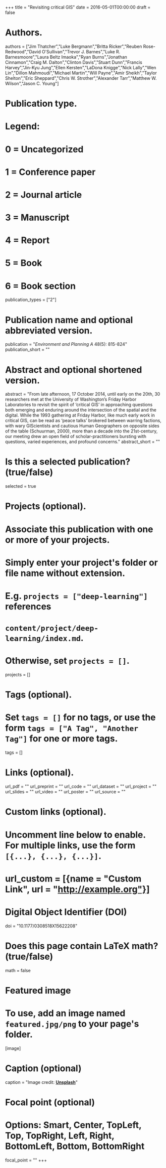+++
title = "Revisiting critical GIS"
date = 2016-05-01T00:00:00
draft = false

# Authors.
authors = ["Jim Thatcher","Luke Bergmann","Britta Ricker","Reuben Rose-Redwood","David O'Sullivan","Trevor J. Barnes","Luke R. Barnesmoore","Laura Beltz Imaoka","Ryan Burns","Jonathan Cinnamon","Craig M. Dalton","Clinton Davis","Stuart Dunn","Francis Harvey","Jin-Kyu Jung","Ellen Kersten","LaDona Knigge","Nick Lally","Wen Lin","Dillon Mahmoudi","Michael Martin","Will Payne","Amir Sheikh","Taylor Shelton","Eric Sheppard","Chris W. Strother","Alexander Tarr","Matthew W. Wilson","Jason C. Young"]

# Publication type.
# Legend:
# 0 = Uncategorized
# 1 = Conference paper
# 2 = Journal article
# 3 = Manuscript
# 4 = Report
# 5 = Book
# 6 = Book section
publication_types = ["2"]

# Publication name and optional abbreviated version.
publication = "_Environment and Planning A_ 48(5): 815-824"
publication_short = ""

# Abstract and optional shortened version.
abstract = "From late afternoon, 17 October 2014, until early on the 20th, 30 researchers met at the University of Washington’s Friday Harbor Laboratories to revisit the spirit of ‘critical GIS’ in approaching questions both emerging and enduring around the intersection of the spatial and the digital. While the 1993 gathering at Friday Harbor, like much early work in critical GIS, can be read as ‘peace talks’ brokered between warring factions, with wary GIScientists and cautious Human Geographers on opposite sides of the table (Schuurman, 2000), more than a decade into the 21st-century, our meeting drew an open field of scholar-practitioners bursting with questions, varied experiences, and profound concerns."
abstract_short = ""

# Is this a selected publication? (true/false)
selected = true

# Projects (optional).
#   Associate this publication with one or more of your projects.
#   Simply enter your project's folder or file name without extension.
#   E.g. `projects = ["deep-learning"]` references 
#   `content/project/deep-learning/index.md`.
#   Otherwise, set `projects = []`.
projects = []

# Tags (optional).
#   Set `tags = []` for no tags, or use the form `tags = ["A Tag", "Another Tag"]` for one or more tags.
tags = []

# Links (optional).
url_pdf = ""
url_preprint = ""
url_code = ""
url_dataset = ""
url_project = ""
url_slides = ""
url_video = ""
url_poster = ""
url_source = ""

# Custom links (optional).
#   Uncomment line below to enable. For multiple links, use the form `[{...}, {...}, {...}]`.
# url_custom = [{name = "Custom Link", url = "http://example.org"}]

# Digital Object Identifier (DOI)
doi = "10.1177/0308518X15622208"

# Does this page contain LaTeX math? (true/false)
math = false

# Featured image
# To use, add an image named `featured.jpg/png` to your page's folder. 
[image]
  # Caption (optional)
  caption = "Image credit: [**Unsplash**](https://unsplash.com/photos/pLCdAaMFLTE)"

  # Focal point (optional)
  # Options: Smart, Center, TopLeft, Top, TopRight, Left, Right, BottomLeft, Bottom, BottomRight
  focal_point = ""
+++

